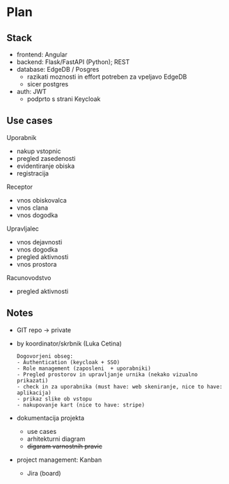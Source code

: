 # Plan

## Stack

- frontend: Angular
- backend: Flask/FastAPI (Python); REST
- database: EdgeDB / Posgres
	- razikati moznosti in effort potreben za vpeljavo EdgeDB
	- sicer postgres
- auth: JWT
	- podprto s strani Keycloak


## Use cases

Uporabnik
- nakup vstopnic
- pregled zasedenosti
- evidentiranje obiska
- registracija

Receptor
- vnos obiskovalca
- vnos clana
- vnos dogodka

Upravljalec
- vnos dejavnosti
- vnos dogodka
- pregled aktivnosti
- vnos prostora

Racunovodstvo
- pregled aktivnosti
## Notes

- GIT repo -> private
- by koordinator/skrbnik (Luka Cetina)
	```
	Dogovorjeni obseg:
	- Authentication (keycloak + SSO)
	- Role management (zaposleni  + uporabniki)
	- Pregled prostorov in upravljanje urnika (nekako vizualno prikazati)
	- check in za uporabnika (must have: web skeniranje, nice to have: aplikacija)
	- prikaz slike ob vstopu
	- nakupovanje kart (nice to have: stripe)
	```

- dokumentacija projekta
	- use cases
	- arhitekturni diagram
	- ~~digaram varnostnih pravic~~
- project management: Kanban
	- Jira (board)